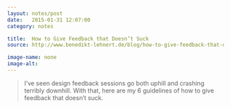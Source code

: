 ```yaml
---
layout: notes/post
date:   2015-01-31 12:07:00
category: notes

title:  How to Give Feedback that Doesn’t Suck
source: http://www.benedikt-lehnert.de/blog/how-to-give-feedback-that-doesnt-suck

image-name: none 
image-alt:
---
```


> I’ve seen design feedback sessions go both uphill and crashing terribly downhill. With that, here are my 6 guidelines of how to give feedback that doesn’t suck.